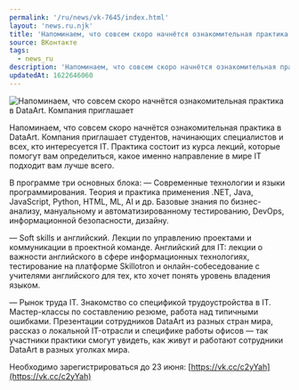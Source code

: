 ```yaml
---
permalink: '/ru/news/vk-7645/index.html'
layout: 'news.ru.njk'
title: 'Напоминаем, что совсем скоро начнётся ознакомительная практика в DataArt.'
source: ВКонтакте
tags:
  - news_ru
description: 'Напоминаем, что совсем скоро начнётся ознакомительная практика в DataArt.'
updatedAt: 1622646060
---
```

![Напоминаем, что совсем скоро начнётся ознакомительная практика в DataArt. Компания приглашает](https://sun9-41.userapi.com/sun9-84/impg/iLLik0tlfLBFA-yQApbT_oYxOV4599wX9FY_8Q/3kRgUw99XoA.jpg?size=1200x800&quality=96&sign=d6d9d04c347c2f581e124a6c2c6612a1&c_uniq_tag=0V5_xZwjlBT9yEimiBZ6umUFzV228UaHTio6jH5GWA4&type=album)

Напоминаем, что совсем скоро начнётся ознакомительная практика в DataArt. Компания приглашает студентов, начинающих специалистов и всех, кто интересуется IT. Практика состоит из курса лекций, которые помогут вам определиться, какое именно направление в мире IT подходит вам лучше всего.

В программе три основных блока:
— Современные технологии и языки программирования.
Теория и практика применения .NET, Java, JavaScript, Python, HTML, ML, AI и др. Базовые знания по бизнес-анализу, мануальному и автоматизированному тестированию, DevOps, информационной безопасности, дизайну.

— Soft skills и английский.
Лекции по управлению проектами и коммуникации в проектной команде. Английский для IT: лекции о важности английского в сфере информационных технологиях, тестирование на платформе Skillotron и онлайн-собеседование с учителями английского для тех, кто хочет понять уровень владения языком.

— Рынок труда IT.
Знакомство со спецификой трудоустройства в IT. Мастер-классы по составлению резюме, работа над типичными ошибками. Презентации сотрудников DataArt из разных стран мира, рассказ о локальной IT-отрасли и специфике работы офисов — так участники практики смогут увидеть, как живут и работают сотрудники DataArt в разных уголках мира.

Необходимо зарегистрироваться до 23 июня: [https://vk.cc/c2yYah](https://vk.cc/c2yYah)
